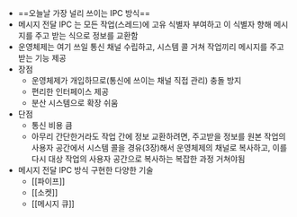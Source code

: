 - ==오늘날 가장 널리 쓰이는 IPC 방식==
- 메시지 전달 IPC 는 모든 작업(스레드)에 고유 식별자 부여하고 이 식별자 향해 메시지를 주고 받는 식으로 정보를 교환함
- 운영체제는 여기 쓰일 통신 채널 수립하고, 시스템 콜 거쳐 작업끼리 메시지를 주고받는 기능 제공
- 장점
	- 운영체제가 개입하므로(통신에 쓰이는 채널 직접 관리) 충돌 방지
	- 편리한 인터페이스 제공
	- 분산 시스템으로 확장 쉬움
- 단점
	- 통신 비용 큼
	- 아무리 간단한거라도 작업 간에 정보 교환하려면, 주고받을 정보를 원본 작업의 사용자 공간에서 시스템 콜을 경유(3장)해서 운영체제의 채널로 복사하고, 이를 다시 대상 작업의 사용자 공간으로 복사하는 복잡한 과정 거쳐야됨
- 메시지 전달 IPC 방식 구현한 다양한 기술
	- [[파이프]]
	- [[소켓]]
	- [[메시지 큐]]